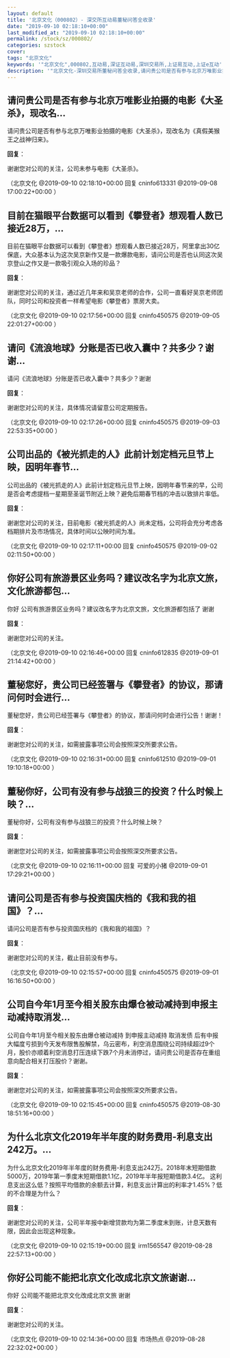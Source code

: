 ```yaml
---
layout: default
title: '北京文化（000802）- 深交所互动易董秘问答全收录'
date: "2019-09-10 02:18:10+00:00"
last_modified_at: "2019-09-10 02:18:10+00:00"
permalink: /stock/sz/000802/
categories: szstock
cover: 
tags: "北京文化"
keywords: '"北京文化",000802,互动易,深证互动易,深圳交易所,上证易互动,上证e互动'
description: '"北京文化-深圳交易所董秘问答全收录,请问贵公司是否有参与北京万唯影业拍摄的电影《大圣杀》，现改名为《真假美猴王之战神归来》。"'
---
```


## 请问贵公司是否有参与北京万唯影业拍摄的电影《大圣杀》，现改名...

请问贵公司是否有参与北京万唯影业拍摄的电影《大圣杀》，现改名为《真假美猴王之战神归来》。

**回复**：

谢谢您对公司的关注，公司未参与电影《大圣杀》。 

（北京文化  @2019-09-10 02:18:10+00:00 回复 cninfo613331  @2019-09-08 17:00:22+00:00 ）

## 目前在猫眼平台数据可以看到《攀登者》想观看人数已接近28万，...

目前在猫眼平台数据可以看到《攀登者》想观看人数已接近28万，阿里拿出30亿保底，大众基本认为这次吴京新作又是一款爆款电影，请问公司是否也认同这次吴京登山之作又是一款吸引观众入场的珍品？

**回复**：

谢谢您对公司的关注，通过近几年来和吴京老师的合作，公司一直看好吴京老师团队，同时公司和投资者一样希望电影《攀登者》票房大卖。 

（北京文化  @2019-09-10 02:17:56+00:00 回复 cninfo450575  @2019-09-05 22:01:27+00:00 ）

## 请问《流浪地球》分账是否已收入囊中？共多少？谢谢...

请问《流浪地球》分账是否已收入囊中？共多少？谢谢

**回复**：

谢谢您对公司的关注，具体情况请留意公司定期报告。 

（北京文化  @2019-09-10 02:17:26+00:00 回复 cninfo450575  @2019-09-03 22:53:35+00:00 ）

## 公司出品的《被光抓走的人》此前计划定档元旦节上映，因明年春节...

公司出品的《被光抓走的人》此前计划定档元旦节上映，因明年春节来的早，公司是否会考虑提档一星期至圣诞节附近上映？避免后期春节档的冲击以致排片率低。

**回复**：

谢谢您对公司的关注，目前电影《被光抓走的人》尚未定档，公司将会充分考虑各档期排片及市场情况，具体时间以公映时间为准。 

（北京文化  @2019-09-10 02:17:11+00:00 回复 cninfo450575  @2019-09-02 02:11:50+00:00 ）

## 你好公司有旅游景区业务吗？建议改名字为北京文旅，文化旅游都包...

你好 公司有旅游景区业务吗？建议改名字为北京文旅，文化旅游都包括了 谢谢

**回复**：

谢谢您对公司的关注。 

（北京文化  @2019-09-10 02:16:46+00:00 回复 cninfo612835  @2019-09-01 21:14:42+00:00 ）

## 董秘您好，贵公司已经签署与《攀登者》的协议，那请问何时会进行...

董秘您好，贵公司已经签署与《攀登者》的协议，那请问何时会进行公告！谢谢！

**回复**：

谢谢您对公司的关注，如需披露事项公司会按照深交所要求公告。 

（北京文化  @2019-09-10 02:16:31+00:00 回复 cninfo612510  @2019-09-01 19:10:18+00:00 ）

## 董秘你好，公司有没有参与战狼三的投资？什么时候上映？...

董秘你好，公司有没有参与战狼三的投资？什么时候上映？

**回复**：

谢谢您对公司的关注，如需披露事项公司会按照深交所要求公告。 

（北京文化  @2019-09-10 02:16:11+00:00 回复 可爱的小猪  @2019-09-01 17:29:21+00:00 ）

## 请问公司是否有参与投资国庆档的《我和我的祖国》？...

请问公司是否有参与投资国庆档的《我和我的祖国》？

**回复**：

谢谢您对公司的关注，截止目前没有参与。 

（北京文化  @2019-09-10 02:15:57+00:00 回复 cninfo450575  @2019-09-01 16:16:50+00:00 ）

## 公司自今年1月至今相关股东由爆仓被动减持到申报主动减持取消发...

公司自今年1月至今相关股东由爆仓被动减持 到申报主动减持 取消发债 后有中报大幅度亏损到今天发布限售股解禁，乌云密布，利空消息围绕公司持续超过9个月，股价亦顺着利空消息打压连续下跌7个月未消停过，请问贵公司是否存在重组意向配合相关打压股价？谢谢。

**回复**：

谢谢您对公司的关注，如需披露事项公司会按照深交所要求公告。 

（北京文化  @2019-09-10 02:15:45+00:00 回复 cninfo450575  @2019-08-30 18:51:16+00:00 ）

## 为什么北京文化2019年半年度的财务费用-利息支出242万。...

为什么北京文化2019年半年度的财务费用-利息支出242万。2018年末短期借款5000万，2019年第一季度末短期借款1.1亿，2019年半年报短期借款3.4亿。 这利息支出这么低？按照平均借款的余额去计算，利息支出计算出的利率才1.45%？低的不合理是为什么？

**回复**：

谢谢您对公司的关注，公司半年报中新增贷款均为第二季度末到账，计息天数有限，因此会出现这种现象。 

（北京文化  @2019-09-10 02:15:19+00:00 回复 irm1565547  @2019-08-28 22:57:13+00:00 ）

## 你好公司能不能把北京文化改成北京文旅谢谢...

你好 公司能不能把北京文化改成北京文旅 谢谢

**回复**：

谢谢您对公司的关注。 

（北京文化  @2019-09-10 02:14:36+00:00 回复 市场热点  @2019-08-28 22:32:02+00:00 ）

